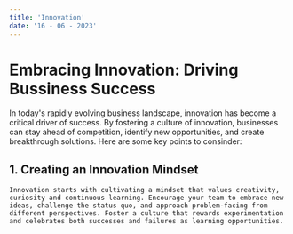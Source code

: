 ```yaml
---
title: 'Innovation'
date: '16 - 06 - 2023'
---
```


# Embracing Innovation: Driving Bussiness Success
In today's rapidly evolving business landscape, innovation has become a critical driver of success. By fostering a culture of innovation, businesses can stay ahead of competition, identify new opportunities, and create breakthrough solutions. Here are some key points to consinder:

## 1. Creating an Innovation Mindset
    Innovation starts with cultivating a mindset that values creativity, curiosity and continuous learning. Encourage your team to embrace new ideas, challenge the status quo, and approach problem-facing from different perspectives. Foster a culture that rewards experimentation and celebrates both successes and failures as learning opportunities.